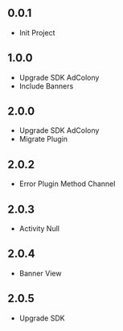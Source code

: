 ## 0.0.1

* Init Project

## 1.0.0

* Upgrade SDK AdColony
* Include Banners

## 2.0.0

* Upgrade SDK AdColony
* Migrate Plugin

## 2.0.2

* Error Plugin Method Channel

## 2.0.3

* Activity Null

## 2.0.4

* Banner View

## 2.0.5

* Upgrade SDK